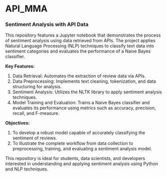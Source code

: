 # API_MMA
### Sentiment Analysis with API Data

This repository features a Jupyter notebook that demonstrates the process of sentiment analysis using data retrieved from APIs. The project applies Natural Language Processing (NLP) techniques to classify text data into sentiment categories and evaluates the performance of a Naive Bayes classifier.

**Key Features:**
1. Data Retrieval: Automates the extraction of review data via APIs.
2. Data Preprocessing: Implements text cleaning, tokenization, and data structuring for analysis.
3. Sentiment Analysis: Utilizes the NLTK library to apply sentiment analysis techniques.
4. Model Training and Evaluation: Trains a Naive Bayes classifier and evaluates its performance using metrics such as accuracy, precision, recall, and F-measure.

**Objectives:**
1. To develop a robust model capable of accurately classifying the sentiment of reviews.
2. To illustrate the complete workflow from data collection to preprocessing, training, and evaluating a sentiment analysis model.

This repository is ideal for students, data scientists, and developers interested in understanding and applying sentiment analysis using Python and NLP techniques.
